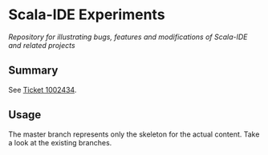 # Scala-IDE Experiments
*Repository for illustrating bugs, features and modifications of Scala-IDE and related projects*

## Summary
See [Ticket 1002434](https://www.assembla.com/spaces/scala-ide/tickets/1002434-renaming-%60val%60-that-overrides-%60def%60-breaks-code#/activity/ticket:).

## Usage
The master branch represents only the skeleton for the actual content. Take a look at the existing branches.
